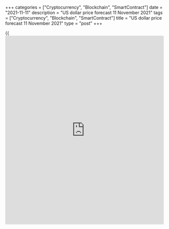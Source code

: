+++
categories = ["Cryptocurrency", "Blockchain", "SmartContract"]
date = "2021-11-11"
description = "US dollar price forecast 11 November 2021"
tags = ["Cryptocurrency", "Blockchain", "SmartContract"]
title = "US dollar price forecast 11 November 2021"
type = "post"
+++

{{<iframe id="large-banner" src="https://www.bounty.group/#slide=19.0" width="100%" height="600" scrolling="no" style="border: 0px solid rgb(216, 221, 230); border-radius: 3px;">}}

2021-11-11

2021-11-11

Dollar is to win. Forecast as of 11.11.2021Dmitri Demidenko

A surge in the US inflation to 6.2% caused panic in financial markets.
Stocks crashed, Treasury yield has been up amid the expectations of the
Fed’s aggressive monetary restriction. How will this affect the
[EURUSD][1]? Let us discuss the Forex outlook and make up a trading
plan.

## Weekly US dollar fundamental forecast

The release of US consumer price data for October explains why [investor](https://www.fintechee.com/tutorial-for-forex-trading/investor-mode/)s
are not interested in the question of whether the Fed will raise
interest rates. They are more concerned with how fast the federal funds
rate will be raised. Although San Francisco Federal Reserve President
Mary Daly said that the “eye-popping” inflation data should abate after
pandemic effects wane, and it’s too early to make adjustments to the
trajectory of interest rate changes. But the market doesn’t believe her,
and [investor](https://www.fintechee.com/tutorial-for-forex-trading/investor-mode/)s seem to be right.

According to the Labor Department, consumer prices in October jumped to
6.2%, core inflation to 4.6%, which in both cases is the highest value
in more than three decades. The CPI has surpassed 5% for the fifth month
in a row and casts doubt on the Fed’s mantra about the temporary nature
of high inflation. The derivatives market expects that the central bank
will be forced to tighten its monetary [policy](https://www.fintechee.com/policy/). CME derivatives give a
64% chance of raising the federal funds rate by June, up from a 51% pre-
consumer price data release. The chances of two rate hikes in 2022
increased from 63% to 80%, by three — from 29% to 49%. Therefore, the US
dollar has naturally strengthened.

### Dynamics of US inflation



 _Source_ _: Bloomberg_

The greenback was also supported by the rise in Treasury yields. For
2-year securities, it jumped at the fastest pace since March 2020 and
returned to the area of annual highs. A surge in inflation is not good
[news](https://www.letsplayfx.com/blog/forex-news-website/) for debt obligations; in this scenario, the purchasing power of
coupons paid on bonds decreases, and the chances of the Fed’s monetary
tightening increase.

### Dynamics of Treasury yields

 _Source_ _: Financial Times_

The rise in Treasury yields has been followed by the rising yields on
other countries’ bonds. In Canada, the overnight rate is now expected to
rise by 100 basis points in 2022, and even the ECB, according to
markets, may raise the deposit rate next year. This does not contradict
the opinion of the governor of the Bank of Austria, Robert Holzmann,
claiming that the ECB can completely finish the QE, including the APP,
by September. On the other hand, the European Commission is to publish a
forecast according to which inflation in the euro area will slow down
from 2.4% in 2021 to 2.2% in 2022 and 1.4% in 2023, which implies long-
term preservation of the ECB’s ultra-easy monetary [policy](https://www.fintechee.com/policy/).

Therefore, the ECB remains patient while the Fed is forced to take
action. The US central bank has already expressed its doubts that the
surge in inflation will quickly subside. The Fed’s officials suggest the
inflation will remain high longer than previously thought. Investors
wonder how the Fed can afford to wait at this level of consumer prices.
And what exactly is the central bank waiting for? Is it Jerome Powell’s
re-election, perhaps?

### Weekly [EURUSD][1] trading plan

After all, the CPI surge sent the [EURUSD][1] down as was expected. The
[shorts][2] entered at the breakout of level 1.157 ahead of the US
inflation report seem to be profitable. The earlier indicated
[target][3] at 1.145 could soon be reached.



## Price chart of EURUSD in real time mode

The content of this article reflects the author’s opinion and does not
necessarily reflect the official position of LiteForex. The material
published on this page is provided for informational purposes only and
should not be considered as the provision of investment advice for the
purposes of Directive 2004/39/EC.

Rate this article:

{{value}}

( {{count}} {{title}} )

   1. my.liteforex.com/trading/chart?symbol=EURUSD
   2. www.liteforex.com/blog/analysts-opinions/dollar-wag-the-dog-forecast-as-of-10112021/
   3. www.liteforex.com/blog/analysts-opinions/dollar-is-stronger-than-euro-forecast-as-of-01112021/